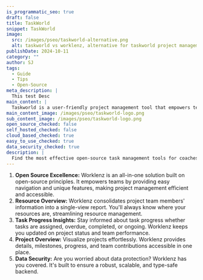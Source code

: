```yaml
---
is_programmatic_seo: true
draft: false
title: TaskWorld
snippet: TaskWorld
image:
  src: /images/pseo/taskworld-alternative.png
  alt: taskworld vs worklenz, alternative for taskworld project managemet tool, task management, resource management, productivity
publishDate: 2024-10-11
category: ""
author: SJ
tags:
  - Guide
  - Tips
  - Open-Source
meta_description: |
  This test Desc
main_content: |
  Taskworld is a user-friendly project management tool that empowers teams to collaborate effectively and efficiently. It offers a clean and intuitive interface, making it easy for users of all levels to navigate and utilize its features. With Taskworld, teams can easily create and assign tasks, track progress, and communicate seamlessly, ensuring projects stay on track and deadlines are met.
main_content_image: /images/pseo/taskworld-logo.png
sub_content_image: /images/pseo/taskworld-logo.png
open_source_checked: false
self_hosted_checked: false
cloud_based_checked: true
easy_to_use_checked: true
data_security_checked: true
description: |
  Find the most effective open-source task management tools for coaches on our platform. Simplify your coaching tasks and boost productivity with these tools.
---
```

1. **Open Source Excellence:** Worklenz is an all-in-one solution built on open-source principles. It empowers teams by providing easy navigation and unique features, making project management efficient and accessible.
2. **Resource Overview:** Worklenz consolidates project team members' information into a single-view report. You'll always know where your resources are, streamlining resource management.
3. **Task Progress Insights:** Stay informed about task progress whether tasks are assigned, overdue, completed, or ongoing. Worklenz keeps you updated on project status and team performance.
4. **Project Overview:** Visualize projects effortlessly. Worklenz provides details, milestones, progress, and team contributions accessible in one place.
5. **Data Security:** Are you worried about data protection? Worklenz has you covered. It's built to ensure a robust, scalable, and type-safe backend.